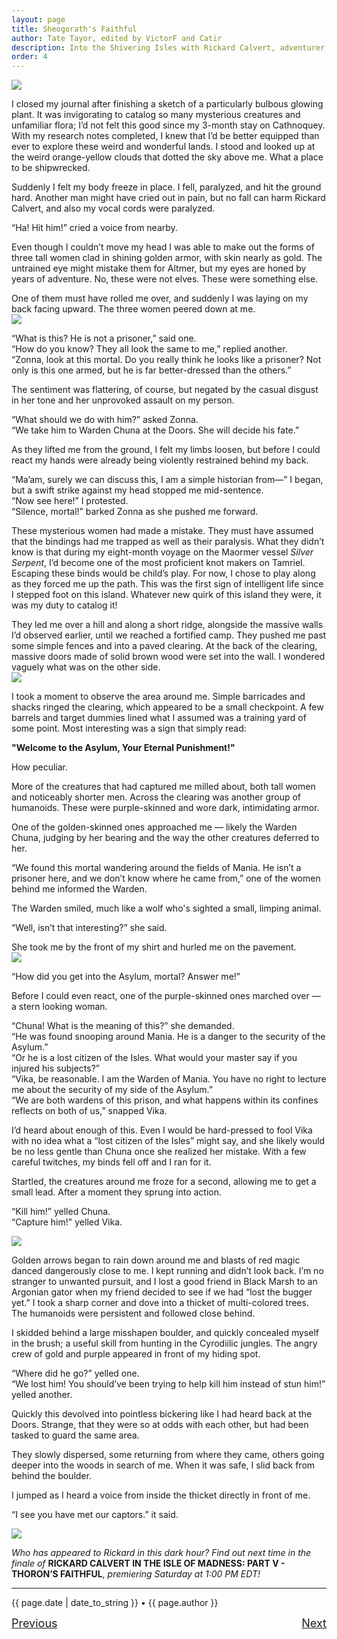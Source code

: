 ```yaml
---
layout: page
title: Sheogorath's Faithful
author: Tate Tayor, edited by VictorF and Catir
description: Into the Shivering Isles with Rickard Calvert, adventurer extraordinaire!
order: 4
---
```

![](https://staticdelivery.nexusmods.com/images/1704/61720101-1667064520.png)

I closed my journal after finishing a sketch of a particularly bulbous glowing plant. It was invigorating to catalog so many mysterious creatures and unfamiliar flora; I’d not felt this good since my 3-month stay on Cathnoquey. With my research notes completed, I knew that I’d be better equipped than ever to explore these weird and wonderful lands. I stood and looked up at the weird orange-yellow clouds that dotted the sky above me. What a place to be shipwrecked.
<!--more-->

Suddenly I felt my body freeze in place. I fell, paralyzed, and hit the ground hard. Another man might have cried out in pain, but no fall can harm Rickard Calvert, and also my vocal cords were paralyzed.

“Ha! Hit him!” cried a voice from nearby.

Even though I couldn’t move my head I was able to make out the forms of three tall women clad in shining golden armor, with skin nearly as gold. The untrained eye might mistake them for Altmer, but my eyes are honed by years of adventure. No, these were not elves. These were something else.

One of them must have rolled me over, and suddenly I was laying on my back facing upward. The three women peered down at me.  
![](https://raw.githubusercontent.com/TateTaylorOH/TateTaylorOH/main/assets/images/ECSS/SheogorathsFaithful01.png)

“What is this? He is not a prisoner,” said one.  
“How do you know? They all look the same to me,” replied another.  
“Zonna, look at this mortal. Do you really think he looks like a prisoner? Not only is this one armed, but he is far better-dressed than the others.”  

The sentiment was flattering, of course, but negated by the casual disgust in her tone and her unprovoked assault on my person.

“What should we do with him?” asked Zonna.  
“We take him to Warden Chuna at the Doors. She will decide his fate.”

As they lifted me from the ground, I felt my limbs loosen, but before I could react my hands were already being violently restrained behind my back.

“Ma’am, surely we can discuss this, I am a simple historian from—” I began, but a swift strike against my head stopped me mid-sentence.  
“Now see here!” I protested.  
“Silence, mortal!” barked Zonna as she pushed me forward.

These mysterious women had made a mistake. They must have assumed that the bindings had me trapped as well as their paralysis. What they didn’t know is that during my eight-month voyage on the Maormer vessel *Silver Serpent*, I’d become one of the most proficient knot makers on Tamriel. Escaping these binds would be child’s play. For now, I chose to play along as they forced me up the path. This was the first sign of intelligent life since I stepped foot on this island. Whatever new quirk of this island they were, it was my duty to catalog it!

They led me over a hill and along a short ridge, alongside the massive walls I’d observed earlier, until we reached a fortified camp. They pushed me past some simple fences and into a paved clearing. At the back of the clearing, massive doors made of solid brown wood were set into the wall. I wondered vaguely what was on the other side.  
![](https://raw.githubusercontent.com/TateTaylorOH/TateTaylorOH/main/assets/images/ECSS/SheogorathsFaithful02.png)

I took a moment to observe the area around me. Simple barricades and shacks ringed the clearing, which appeared to be a small checkpoint. A few barrels and target dummies lined what I assumed was a training yard of some point. Most interesting was a sign that simply read:

**"Welcome to the Asylum, Your Eternal Punishment!"**

How peculiar.

More of the creatures that had captured me milled about, both tall women and noticeably shorter men. Across the clearing was another group of humanoids. These were purple-skinned and wore dark, intimidating armor.

One of the golden-skinned ones approached me — likely the Warden Chuna, judging by her bearing and the way the other creatures deferred to her.

“We found this mortal wandering around the fields of Mania. He isn’t a prisoner here, and we don’t know where he came from,” one of the women behind me informed the Warden.

The Warden smiled, much like a wolf who's sighted a small, limping animal.

“Well, isn’t that interesting?” she said.

She took me by the front of my shirt and hurled me on the pavement.  
![](https://raw.githubusercontent.com/TateTaylorOH/TateTaylorOH/main/assets/images/ECSS/SheogorathsFaithful03.png)

“How did you get into the Asylum, mortal? Answer me!”

Before I could even react, one of the purple-skinned ones marched over — a stern looking woman.

“Chuna! What is the meaning of this?” she demanded.  
“He was found snooping around Mania. He is a danger to the security of the Asylum.”  
“Or he is a lost citizen of the Isles. What would your master say if you injured his subjects?”  
“Vika, be reasonable. I am the Warden of Mania. You have no right to lecture me about the security of my side of the Asylum.”  
“We are both wardens of this prison, and what happens within its confines reflects on both of us,” snapped Vika.

I’d heard about enough of this. Even I would be hard-pressed to fool Vika with no idea what a “lost citizen of the Isles” might say, and she likely would be no less gentle than Chuna once she realized her mistake. With a few careful twitches, my binds fell off and I ran for it.

Startled, the creatures around me froze for a second, allowing me to get a small lead. After a moment they sprung into action.

“Kill him!” yelled Chuna.  
“Capture him!" yelled Vika.

![](https://raw.githubusercontent.com/TateTaylorOH/TateTaylorOH/main/assets/images/ECSS/SheogorathsFaithful04.png)

Golden arrows began to rain down around me and blasts of red magic danced dangerously close to me. I kept running and didn’t look back. I’m no stranger to unwanted pursuit, and I lost a good friend in Black Marsh to an Argonian gator when my friend decided to see if we had “lost the bugger yet.” I took a sharp corner and dove into a thicket of multi-colored trees. The humanoids were persistent and followed close behind.

I skidded behind a large misshapen boulder, and quickly concealed myself in the brush; a useful skill from hunting in the Cyrodiilic jungles. The angry crew of gold and purple appeared in front of my hiding spot.

“Where did he go?” yelled one.  
“We lost him! You should’ve been trying to help kill him instead of stun him!” yelled another.

Quickly this devolved into pointless bickering like I had heard back at the Doors. Strange, that they were so at odds with each other, but had been tasked to guard the same area.

They slowly dispersed, some returning from where they came, others going deeper into the woods in search of me. When it was safe, I slid back from behind the boulder.

I jumped as I heard a voice from inside the thicket directly in front of me.

“I see you have met our captors.” it said.

![](https://raw.githubusercontent.com/TateTaylorOH/TateTaylorOH/main/assets/images/ECSS/SheogorathsFaithful05.png)

*Who has appeared to Rickard in this dark hour? Find out next time in the finale of* **RICKARD CALVERT IN THE ISLE OF MADNESS: PART V - THORON’S FAITHFUL**, *premiering Saturday at 1:00 PM EDT!*

---

{{ page.date | date_to_string }} • {{ page.author }}

<font size="4"><p style="text-align:left;">
    <a href="https://tatetayloroh.github.io/TateTaylorOH/rickardcalvert/ecss/2022/10/22/floraandfauna.html">Previous</a>
    <span style="float:right;">
        <a href="https://tatetayloroh.github.io/TateTaylorOH/rickardcalvert/ecss/2022/11/05/thoronsfaithful.html">Next</a>
    </span>
</p></font>
